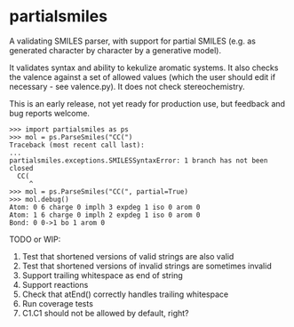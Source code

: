 # partialsmiles

A validating SMILES parser, with support for partial SMILES (e.g. as generated character by character by a generative model).

It validates syntax and ability to kekulize aromatic systems. It also checks the valence against a set of allowed values (which the user should edit if necessary - see valence.py). It does not check stereochemistry.

This is an early release, not yet ready for production use, but feedback and bug reports welcome.

```
>>> import partialsmiles as ps
>>> mol = ps.ParseSmiles("CC(")
Traceback (most recent call last):
...
partialsmiles.exceptions.SMILESSyntaxError: 1 branch has not been closed
  CC(
     ^
>>> mol = ps.ParseSmiles("CC(", partial=True)
>>> mol.debug()
Atom: 0 6 charge 0 implh 3 expdeg 1 iso 0 arom 0
Atom: 1 6 charge 0 implh 2 expdeg 1 iso 0 arom 0
Bond: 0 0->1 bo 1 arom 0
```

TODO or WIP:
1. Test that shortened versions of valid strings are also valid
2. Test that shortened versions of invalid strings are sometimes invalid
3. Support trailing whitespace as end of string
4. Support reactions
5. Check that atEnd() correctly handles trailing whitespace
6. Run coverage tests
7. C1.C1 should not be allowed by default, right?
